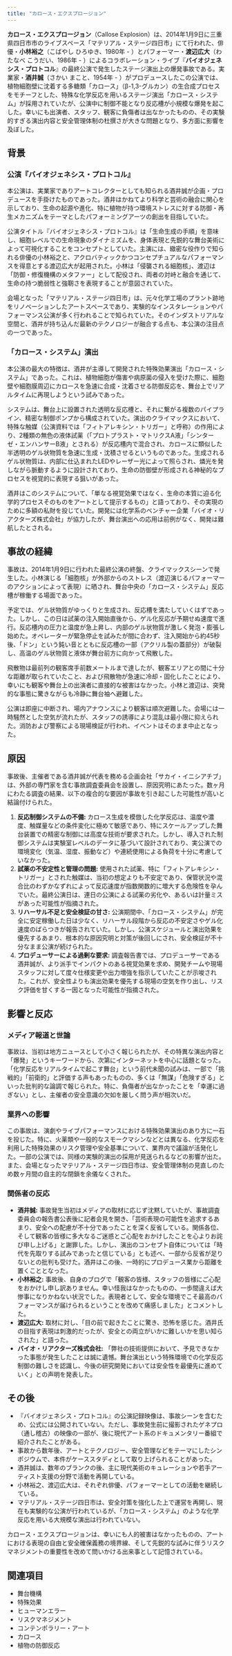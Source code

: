 ```yaml
---
title: "カロース・エクスプロージョン"
---
```


**カロース・エクスプロージョン**（Callose Explosion）は、2014年1月9日に三重県四日市市のライブスペース「マテリアル・ステージ四日市」にて行われた、俳優・**小林裕之**（こばやし ひろゆき、1980年 - ）とパフォーマー・**渡辺広大**（わたなべ こうだい、1986年 - ）によるコラボレーション・ライブ『**バイオジェネシス・プロトコル**』の最終公演で発生したステージ演出上の爆発事故である。実業家・**酒井誠**（さかい まこと、1954年 - ）がプロデュースしたこの公演では、植物細胞壁に沈着する多糖類「カロース」（β-1,3-グルカン）の生合成プロセスをモチーフとした、特殊な化学反応を用いるステージ演出「カロース・システム」が採用されていたが、公演中に制御不能となり反応槽が小規模な爆発を起こした。幸いにも出演者、スタッフ、観客に負傷者は出なかったものの、その実験的すぎる演出内容と安全管理体制の杜撰さが大きな問題となり、多方面に影響を及ぼした。

## 背景

### 公演『バイオジェネシス・プロトコル』
本公演は、実業家でありアートコレクターとしても知られる酒井誠が企画・プロデュースを手掛けたものであった。酒井はかねてより科学と芸術の融合に関心を示しており、生命の起源や進化、特に植物が持つ環境ストレスに対する防御・再生メカニズムをテーマとしたパフォーミングアーツの創出を目指していた。

公演タイトル『バイオジェネシス・プロトコル』は「生命生成の手順」を意味し、細胞レベルでの生命現象のダイナミズムを、身体表現と先鋭的な舞台美術によって可視化することをコンセプトとしていた。主演には、緻密な役作りで知られる俳優の小林裕之と、アクロバティックかつコンセプチュアルなパフォーマンスを得意とする渡辺広大が起用された。小林は「侵襲される細胞核」、渡辺は「防御・修復機構のメタファー」として配役され、両者の対峙と融合を通じて、生命の持つ脆弱性と強靭さを表現することが意図されていた。

会場となった「マテリアル・ステージ四日市」は、元々化学工場のプラント跡地をリノベーションしたアートスペースであり、実験的なインスタレーションやパフォーマンス公演が多く行われることで知られていた。そのインダストリアルな空間と、酒井が持ち込んだ最新のテクノロジーが融合する点も、本公演の注目点の一つであった。

### 「カロース・システム」演出
本公演の最大の特徴は、酒井が主導して開発された特殊効果演出「カロース・システム」であった。これは、植物細胞が傷害や病原菌の侵入を受けた際に、細胞壁や細胞膜周辺にカロースを急速に合成・沈着させる防御反応を、舞台上でリアルタイムに再現しようという試みであった。

システムは、舞台上に設置された透明な反応槽と、それに繋がる複数のパイプライン、精密な制御ポンプから構成されていた。演出のクライマックスにおいて、特殊な触媒（公演資料では「フィトアレキシン・トリガー」と呼称）の作用により、2種類の無色の液体試薬（「プロトプラスト・マトリクスA液」「シンターゼ・エンハンサーB液」とされる）が反応槽内で混合され、カロースに類似した半透明のゲル状物質を急速に生成・沈積させるというものであった。生成されるゲル状物質は、内部に仕込まれたLEDやレーザー光によって照らされ、燐光を発しながら脈動するように設計されており、生命の防御壁が形成される神秘的なプロセスを視覚的に表現する狙いがあった。

酒井はこのシステムについて、「単なる視覚効果ではなく、生命の本質に迫る化学的プロセスそのものをアートとして提示するもの」と語っており、その実現のために多額の私財を投じていた。開発には化学系のベンチャー企業「バイオ・リアクターズ株式会社」が協力したが、舞台演出への応用は前例がなく、開発は難航したとされる。

## 事故の経緯

事故は、2014年1月9日に行われた最終公演の終盤、クライマックスシーンで発生した。小林演じる「細胞核」が外部からのストレス（渡辺演じるパフォーマーのアクションによって表現）に晒され、舞台中央の「カロース・システム」反応槽が稼働する場面であった。

予定では、ゲル状物質がゆっくりと生成され、反応槽を満たしていくはずであった。しかし、この日は試薬の注入開始直後から、ゲル化反応が予期せぬ速度で進行。反応槽内の圧力と温度が急上昇し、内部のゲル状物質が激しく発泡・膨張し始めた。オペレーターが緊急停止を試みたが間に合わず、注入開始から約45秒後、「ドン」という鈍い音とともに反応槽の一部（アクリル製の蓋部分）が破裂し、高温のゲル状物質と液体が舞台前方に向かって飛散した。

飛散物は最前列の観客席手前数メートルまで達したが、観客エリアとの間に十分な距離が取られていたこと、および飛散物が急速に冷却・固化したことにより、幸いにも観客や舞台上の出演者に直接的な被害はなかった。小林と渡辺は、突発的な事態に驚きながらも冷静に舞台袖へ避難した。

公演は即座に中断され、場内アナウンスにより観客は順次避難した。会場には一時騒然とした空気が流れたが、スタッフの誘導により混乱は最小限に抑えられた。消防および警察による現場検証が行われ、イベントはそのまま中止となった。

## 原因

事故後、主催者である酒井誠が代表を務める企画会社「サカイ・イニシアチブ」は、外部の専門家を含む事故調査委員会を設置し、原因究明にあたった。数ヶ月にわたる調査の結果、以下の複合的な要因が事故を引き起こした可能性が高いと結論付けられた。

1.  **反応制御システムの不備:** カロース生成を模倣した化学反応は、温度や濃度、触媒量などの条件変化に極めて敏感であり、特にスケールアップした舞台装置での精密な制御には高度な技術が要求された。しかし、導入された制御システムは実験室レベルのデータに基づいて設計されており、実公演での環境変化（気温、湿度、振動など）や連続使用による負荷を十分に考慮していなかった。
2.  **試薬の不安定性と管理の問題:** 使用された試薬、特に「フィトアレキシン・トリガー」とされた触媒は、当初の想定よりも不安定であり、保管状況や混合比のわずかなずれによって反応速度が指数関数的に増大する危険性を孕んでいた。最終公演日は、連日の公演による試薬の劣化や、あるいは計量ミスがあった可能性が指摘された。
3.  **リハーサル不足と安全検証の甘さ:** 公演期間中、「カロース・システム」が完全に安定稼働した日は少なく、リハーサル段階から反応の不安定さやゲル化速度のばらつきが報告されていた。しかし、公演スケジュールと演出効果を優先するあまり、根本的な原因究明と対策が後回しにされ、安全検証が不十分なまま公演が続けられた。
4.  **プロデューサーによる過剰な要求:** 調査報告書では、プロデューサーである酒井誠が、より派手でインパクトのある視覚効果を求め、開発チームや現場スタッフに対して度々仕様変更や出力増強を指示していたことが示唆された。これが、安全性よりも演出効果を優先する現場の空気を作り出し、リスク評価を甘くする一因となった可能性が指摘された。

## 影響と反応

### メディア報道と世論
事故は、当初は地方ニュースとして小さく報じられたが、その特異な演出内容と「爆発」というキーワードから、次第にインターネットを中心に話題となった。「化学反応をリアルタイムで起こす舞台」という前代未聞の試みは、一部で「挑戦的」「前衛的」と評価する声もあったものの、多くは「無謀」「危険すぎる」といった批判的な論調で報じられた。特に、負傷者が出なかったことを「幸運に過ぎない」とし、主催者の安全意識の欠如を厳しく問う声が相次いだ。

### 業界への影響
この事故は、演劇やライブパフォーマンスにおける特殊効果演出のあり方に一石を投じた。特に、火薬類や一般的なスモークマシンなどとは異なる、化学反応を利用した特殊効果のリスク管理や安全基準について、業界内で議論が活発化した。一部の公演では、同様の実験的演出の採用が見送られるなどの影響が出た。また、会場となったマテリアル・ステージ四日市は、安全管理体制の見直しのため数ヶ月間の自主的な閉鎖を余儀なくされた。

### 関係者の反応
*   **酒井誠:** 事故発生当初はメディアの取材に応じず沈黙していたが、事故調査委員会の報告書公表後に記者会見を開き、「芸術表現の可能性を追求するあまり、安全への配慮が不十分であったことを深く反省している。関係各位、そして観客の皆様に多大なるご迷惑とご心配をおかけしたことを心よりお詫び申し上げる」と謝罪した。しかし、演出のコンセプト自体については「時代を先取りする試みであったと信じている」とも述べ、一部から反省が足りないとの批判も受けた。酒井はこの後、一時的にプロデュース業から距離を置くこととなった。
*   **小林裕之:** 事故後、自身のブログで「観客の皆様、スタッフの皆様にご心配をおかけし申し訳ありません。幸い怪我はなかったものの、一歩間違えば大惨事になりかねない状況でした。表現者として、安全な環境でこそ最高のパフォーマンスが届けられるということを改めて痛感しました」とコメントした。
*   **渡辺広大:** 取材に対し、「目の前で起きたことに驚き、恐怖を感じた。酒井氏の目指す表現は刺激的だったが、安全との両立がいかに難しいかを思い知らされた」と語った。
*   **バイオ・リアクターズ株式会社:** 「弊社の技術提供において、予見できなかった事態が発生したことは誠に遺憾。舞台演出という特殊環境での化学反応制御の難しさを認識し、今後の研究開発においては安全性を最優先に進めていく」との声明を発表した。

## その後

*   『バイオジェネシス・プロトコル』の公演記録映像は、事故シーンを含むため、公式には公開されていない。ただし、事故発生前に撮影されたゲネプロ（通し稽古）の映像の一部が、後に現代アート系のドキュメンタリー番組で紹介されたことがある。
*   事故から数年後、アートとテクノロジー、安全管理などをテーマにしたシンポジウムで、本件がケーススタディとして取り上げられることがあった。
*   酒井誠は、数年のブランクの後、主に現代美術のキュレーションや若手アーティスト支援の分野で活動を再開している。
*   小林裕之、渡辺広大は、それぞれ俳優、パフォーマーとしての活動を継続している。
*   マテリアル・ステージ四日市は、安全対策を強化した上で運営を再開し、現在も実験的な公演が行われているが、「カロース・システム」のような化学反応を用いる大規模な演出は行われていない。

カロース・エクスプロージョンは、幸いにも人的被害はなかったものの、アートにおける表現の自由と安全確保義務の境界線、そして先鋭的な試みに伴うリスクマネジメントの重要性を改めて問いかける出来事として記憶されている。

## 関連項目

*   舞台機構
*   特殊効果
*   ヒューマンエラー
*   リスクマネジメント
*   コンテンポラリー・アート
*   カロース
*   植物の防御反応